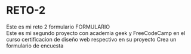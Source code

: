 # RETO-2 
Este es mi reto 2 formulario
FORMULARIO           
Este es mi segundo proyecto con academia geek  y FreeCodeCamp en el curso certificacion de diseño web respectivo en su proyecto Crea un formulario de encuesta
